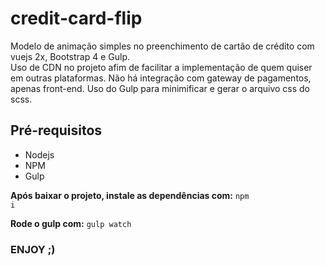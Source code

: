 # credit-card-flip
Modelo de animação simples no preenchimento de cartão de crédito com vuejs 2x, Bootstrap 4 e Gulp. <br>
Uso de CDN no projeto afim de facilitar a implementação de quem quiser em outras plataformas. Não há integração com gateway de pagamentos, apenas front-end. 
Uso do Gulp para minimificar e gerar o arquivo css do scss.

<h2>Pré-requisitos</h2>
<ul>
<li>Nodejs</li>
<li>NPM</li>
<li>Gulp</li>
</ul>

<b>Após baixar o projeto, instale as dependências com:</b> 
<code>npm i</code>

<b>Rode o gulp com:</b> 
<code>gulp watch</code>

<h3>ENJOY ;)</h3> 
